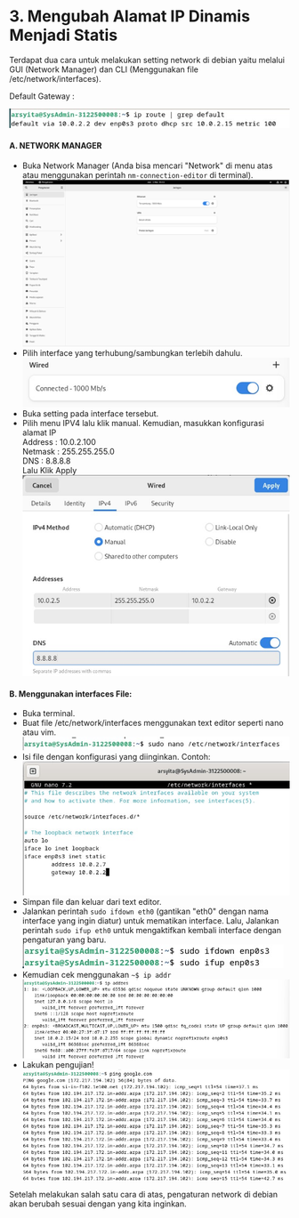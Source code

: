 # 3. Mengubah Alamat IP Dinamis Menjadi Statis 

Terdapat dua cara untuk melakukan setting network di debian yaitu melalui GUI (Network Manager) dan CLI (Menggunakan file /etc/network/interfaces).

Default Gateway :

![alt text](assets/0.jpg)

#### A. NETWORK MANAGER
- Buka Network Manager (Anda bisa mencari "Network" di menu atas atau menggunakan perintah `nm-connection-editor` di terminal).
![Network Manager](assets/9.png)
- Pilih interface yang terhubung/sambungkan terlebih dahulu.
![alt text](assets/1.jpg)
- Buka setting pada interface tersebut.
- Pilih menu IPV4 lalu klik manual. Kemudian, masukkan konfigurasi alamat IP
<br> Address : 10.0.2.100
<br> Netmask : 255.255.255.0
<br> DNS : 8.8.8.8
<br> Lalu Klik Apply
<br> ![alt text](assets/2.jpg)

#### B. Menggunakan interfaces File:

- Buka terminal.
- Buat file /etc/network/interfaces menggunakan text editor seperti nano atau vim.
![alt text](assets/4.jpg)
- Isi file dengan konfigurasi yang diinginkan. Contoh:
![alt text](assets/5.jpg)
- Simpan file dan keluar dari text editor.
- Jalankan perintah `sudo ifdown eth0` (gantikan "eth0" dengan nama interface yang ingin diatur) untuk mematikan interface. Lalu, Jalankan perintah `sudo ifup eth0` untuk mengaktifkan kembali interface dengan pengaturan yang baru. <br>
  ![alt text](assets/6.jpg)
- Kemudian cek menggunakan `~$ ip addr`
  ![alt text](assets/7.jpg)
- Lakukan pengujian!
  ![alt text](assets/8.jpg)

Setelah melakukan salah satu cara di atas, pengaturan network di debian akan berubah sesuai dengan yang kita inginkan.
